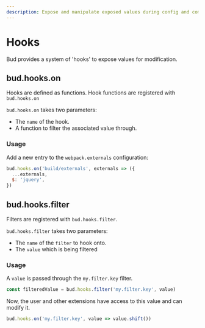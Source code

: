```yaml
---
description: Expose and manipulate exposed values during config and compilation.
---
```


# Hooks

Bud provides a system of 'hooks' to expose values for modification.

## bud.hooks.on

Hooks are defined as functions. Hook functions are registered with `bud.hooks.on`

`bud.hooks.on` takes two parameters:

- The `name` of the hook.
- A function to filter the associated value through.

### Usage

Add a new entry to the `webpack.externals` configuration:

```js
bud.hooks.on('build/externals', externals => ({
  ...externals,
  $: 'jquery',
})
```

## bud.hooks.filter

Filters are registered with `bud.hooks.filter`.

`bud.hooks.filter` takes two parameters:

- The `name` of the `filter` to hook onto.
- The `value` which is being filtered

### Usage

A `value` is passed through the `my.filter.key` filter.

```js
const filteredValue = bud.hooks.filter('my.filter.key', value)
```

Now, the user and other extensions have access to this value and can modify it.

```js
bud.hooks.on('my.filter.key', value => value.shift())
```
